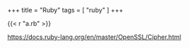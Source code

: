 +++
title = "Ruby"
tags = [ "ruby" ]
+++

{{< r "a.rb" >}}

<https://docs.ruby-lang.org/en/master/OpenSSL/Cipher.html>
